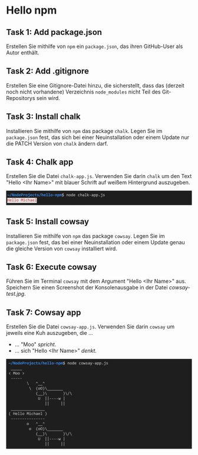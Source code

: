 # Hello npm

## Task 1: Add package.json

Erstellen Sie mithilfe von `npm` ein `package.json`, das ihren GitHub-User als Autor enthält.

## Task 2: Add .gitignore

Erstellen Sie eine Gitignore-Datei hinzu, die sicherstellt, dass das (derzeit noch nicht vorhandene) Verzeichnis `node_modules` nicht Teil des Git-Repositorys sein wird.

## Task 3: Install chalk

Installieren Sie mithilfe von `npm` das package `chalk`. Legen Sie im `package.json` fest, das sich bei einer Neuinstallation oder einem Update nur die PATCH Version von `chalk` ändern darf.

## Task 4: Chalk app

Erstellen Sie die Datei `chalk-app.js`. Verwenden Sie darin `chalk` um den Text "Hello \<Ihr Name>" mit blauer Schrift auf weißem Hintergrund auszugeben.

![img](./images/console-chalk.png)

## Task 5: Install cowsay

Installieren Sie mithilfe von `npm` das package `cowsay`. Legen Sie im `package.json` fest, das bei einer Neuinstallation oder einem Update genau die gleiche Version von `cowsay` installiert wird.

## Task 6: Execute cowsay

Führen Sie im Terminal `cowsay` mit dem Argument "Hello \<Ihr Name>" aus. Speichern Sie einen Screenshot der Konsolenausgabe in der Datei *cowsay-test.jpg*.

## Task 7: Cowsay app

Erstellen Sie die Datei `cowsay-app.js`. Verwenden Sie darin `cowsay` um jeweils eine Kuh auszugeben, die ...

- ... "Moo" *spricht*.
- ... sich "Hello \<Ihr Name>" *denkt*.

![img](./images/console-cowsay.png)
